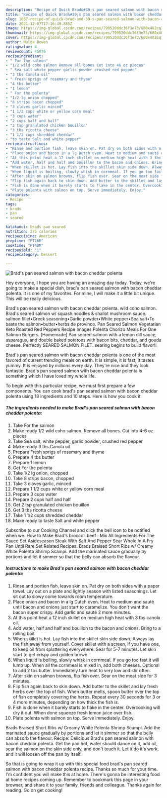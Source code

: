```yaml
---
description: "Recipe of Quick Brad&#39;s pan seared salmon with bacon cheddar polenta"
title: "Recipe of Quick Brad&#39;s pan seared salmon with bacon cheddar polenta"
slug: 1857-recipe-of-quick-brad-and-39-s-pan-seared-salmon-with-bacon-cheddar-polenta
date: 2021-12-07T17:16:49.885Z
image: https://img-global.cpcdn.com/recipes/799520ddc36f3e73/680x482cq70/brads-pan-seared-salmon-with-bacon-cheddar-polenta-recipe-main-photo.jpg
thumbnail: https://img-global.cpcdn.com/recipes/799520ddc36f3e73/680x482cq70/brads-pan-seared-salmon-with-bacon-cheddar-polenta-recipe-main-photo.jpg
cover: https://img-global.cpcdn.com/recipes/799520ddc36f3e73/680x482cq70/brads-pan-seared-salmon-with-bacon-cheddar-polenta-recipe-main-photo.jpg
author: Hulda Bowen
ratingvalue: 4
reviewcount: 45076
recipeingredient:
- " For the salmon"
- "1/2 wild coho salmon Remove all bones Cut into 46 oz pieces"
- " Sea salt white pepper garlic powder crushed red pepper"
- "3 tbs Canola oil"
- " Fresh sprigs of rosemary and thyme"
- "4 tbs butter"
- "1 lemon"
- " For the polenta"
- "1/2 lg onion chopped"
- "8 strips bacon chopped"
- "3 cloves garlic minced"
- "1 1/2 cups white or yellow corn meal"
- "3 cups water"
- "2 cups half and half"
- "2 tsp granulated chicken bouillon"
- "3 tbs ricotta cheese"
- "1 1/2 cups shredded cheddar"
- "to taste Salt and white pepper"
recipeinstructions:
- "Rinse and portion fish, leave skin on. Pat dry on both sides with a paper towel. Lay out on a plate and lightly season with listed seasonings. Let sit out to slowy come towards room temperature."
- "Place onion and bacon in a lg Dutch oven. Heat to medium and sauté until bacon and onions just start to caramelize. You don't want the bacon super crispy. Add garlic and sauté 2 more minutes."
- "At this point heat a 12 inch skillet on medium high heat with 3 tbs canola oil."
- "Add water, half and half and bouillon to the bacon and onions. Bring to a rolling boil."
- "When skillet is hot. Lay fish into the skillet skin side down. Always lay the fish away from yourself. Cover skillet with a screen, if you have one, to keep oil from splattering everywhere. Sear for 5-7 minutes. Let skin start to get crispy and golden brown."
- "When liquid is boiling, slowly whisk in cornmeal. If you go too fast it will lump up. When all the cornmeal is mixed in, add both cheeses. Optional to add 2 tbs butter. Immediately turn heat to very low and stir often."
- "After skin on salmon browns, flip fish over. Sear on the meat side for 3 minutes."
- "Flip fish again back to skin down. Add butter to the skillet and lay fresh herbs over the top of fish. When butter melts, spoon butter over the top of fish completely covering the herbs. Repeat every 30 seconds for 3 or 4 more minutes, depending on how thick the fish is."
- "Fish is done when it barely starts to flake in the center. Overcooking will dry it out. When done squeeze fresh lemon juice over fish."
- "Plate polenta with salmon on top. Serve immediately. Enjoy."
categories:
- Recipe
tags:
- brads
- pan
- seared

katakunci: brads pan seared 
nutrition: 275 calories
recipecuisine: American
preptime: "PT16M"
cooktime: "PT40M"
recipeyield: "1"
recipecategory: Dessert

---
```



![Brad's pan seared salmon with bacon cheddar polenta](https://img-global.cpcdn.com/recipes/799520ddc36f3e73/680x482cq70/brads-pan-seared-salmon-with-bacon-cheddar-polenta-recipe-main-photo.jpg)

Hey everyone, I hope you are having an amazing day today. Today, we're going to make a special dish, brad's pan seared salmon with bacon cheddar polenta. It is one of my favorites. For mine, I will make it a little bit unique. This will be really delicious.

Brad's pan seared salmon with bacon cheddar polenta. wild coho salmon. Brad's seared salmon w/ squash noodles & shallot mushroom sauce. salmon fillet•Greek seasoning•Garlic powder•White pepper•Sea salt•To baste the salmon•butter•herbs de province. Pan Seared Salmon Vegetarian Keto Roasted Red Peppers Recipe Images Polenta Chorizo Meals For One Salmon Burgers. [Homemade] Pan seared salmon with a lemon dill sauce, asparagus, and double baked potatoes with bacon bits, cheddar, and gouda cheese. Perfectly SEARED SALMON FILET. searing begins to build flavor!!

Brad's pan seared salmon with bacon cheddar polenta is one of the most favored of current trending meals on earth. It is simple, it is fast, it tastes yummy. It is enjoyed by millions every day. They're nice and they look fantastic. Brad's pan seared salmon with bacon cheddar polenta is something which I have loved my whole life.


To begin with this particular recipe, we must first prepare a few components. You can cook brad's pan seared salmon with bacon cheddar polenta using 18 ingredients and 10 steps. Here is how you cook it.

<!--inarticleads1-->

##### The ingredients needed to make Brad's pan seared salmon with bacon cheddar polenta:

1. Take  For the salmon
1. Make ready 1/2 wild coho salmon. Remove all bones. Cut into 4-6 oz pieces
1. Take  Sea salt, white pepper, garlic powder, crushed red pepper
1. Make ready 3 tbs Canola oil
1. Prepare  Fresh sprigs of rosemary and thyme
1. Prepare 4 tbs butter
1. Prepare 1 lemon
1. Get  For the polenta
1. Take 1/2 lg onion, chopped
1. Take 8 strips bacon, chopped
1. Take 3 cloves garlic, minced
1. Prepare 1 1/2 cups white or yellow corn meal
1. Prepare 3 cups water
1. Prepare 2 cups half and half
1. Get 2 tsp granulated chicken bouillon
1. Get 3 tbs ricotta cheese
1. Take 1 1/2 cups shredded cheddar
1. Make ready to taste Salt and white pepper


Subscribe to our Cooking Channel and click the bell icon to be notified when we. How to Make Brad's broccoli beef : Mix All Ingredients For The Sauce Set Asideseason Steak With Salt And Pepper Sear Whole In A Fry Pan Until Rare Set Related Recipes. Brads Braised Short Ribs w/ Creamy White Polenta Shrimp Scampi. Add the marinated sauce gradually by portions and let it simmer so that the belly can absorb the flavour. 

<!--inarticleads2-->

##### Instructions to make Brad's pan seared salmon with bacon cheddar polenta:

1. Rinse and portion fish, leave skin on. Pat dry on both sides with a paper towel. Lay out on a plate and lightly season with listed seasonings. Let sit out to slowy come towards room temperature.
1. Place onion and bacon in a lg Dutch oven. Heat to medium and sauté until bacon and onions just start to caramelize. You don't want the bacon super crispy. Add garlic and sauté 2 more minutes.
1. At this point heat a 12 inch skillet on medium high heat with 3 tbs canola oil.
1. Add water, half and half and bouillon to the bacon and onions. Bring to a rolling boil.
1. When skillet is hot. Lay fish into the skillet skin side down. Always lay the fish away from yourself. Cover skillet with a screen, if you have one, to keep oil from splattering everywhere. Sear for 5-7 minutes. Let skin start to get crispy and golden brown.
1. When liquid is boiling, slowly whisk in cornmeal. If you go too fast it will lump up. When all the cornmeal is mixed in, add both cheeses. Optional to add 2 tbs butter. Immediately turn heat to very low and stir often.
1. After skin on salmon browns, flip fish over. Sear on the meat side for 3 minutes.
1. Flip fish again back to skin down. Add butter to the skillet and lay fresh herbs over the top of fish. When butter melts, spoon butter over the top of fish completely covering the herbs. Repeat every 30 seconds for 3 or 4 more minutes, depending on how thick the fish is.
1. Fish is done when it barely starts to flake in the center. Overcooking will dry it out. When done squeeze fresh lemon juice over fish.
1. Plate polenta with salmon on top. Serve immediately. Enjoy.


Brads Braised Short Ribs w/ Creamy White Polenta Shrimp Scampi. Add the marinated sauce gradually by portions and let it simmer so that the belly can absorb the flavour. Recipe: Delicious Brad's pan seared salmon with bacon cheddar polenta. Get the pan hot, water should dance on it, add oil, sear the salmon on the skin side only, and don't touch it. Let it do it's work, and it will loosen off the pan by itself. 

So that is going to wrap it up with this special food brad's pan seared salmon with bacon cheddar polenta recipe. Thanks so much for your time. I'm confident you will make this at home. There's gonna be interesting food at home recipes coming up. Remember to bookmark this page in your browser, and share it to your family, friends and colleague. Thanks again for reading. Go on get cooking!
